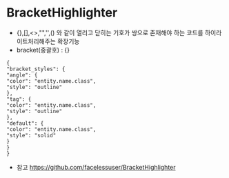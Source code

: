 # BracketHighlighter
- {},[],<>,"",'',() 와 같이 열리고 닫히는 기호가 쌍으로 존재해야 하는 코드를 하이라이트처리해주는 확장기능
- bracket(중괄호) : {}
```
{
"bracket_styles": {
"angle": {
"color": "entity.name.class",
"style": "outline"
},
"tag": {
"color": "entity.name.class",
"style": "outline"
},
"default": {
"color": "entity.name.class",
"style": "solid"
}
}
}
```
- 참고 https://github.com/facelessuser/BracketHighlighter
